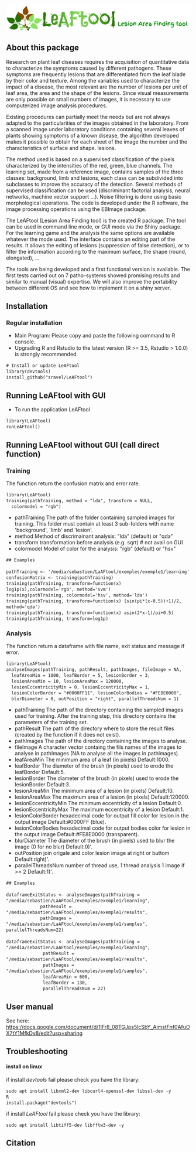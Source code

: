 ![LeAFtool Logo](/inst/app/www/LeAFtool-long.png)

## About this package

Research on plant leaf diseases requires the acquisition of quantitative data to characterize the symptoms caused by different pathogens. These symptoms are frequently lesions that are differentiated from the leaf blade by their color and texture. Among the variables used to characterize the impact of a disease, the most relevant are the number of lesions per unit of leaf area, the area and the shape of the lesions. Since visual measurements are only possible on small numbers of images, it is necessary to use computerized image analysis procedures.

Existing procedures can partially meet the needs but are not always adapted to the particularities of the images obtained in the laboratory. From a scanned image under laboratory conditions containing several leaves of plants showing symptoms of a known disease, the algorithm developed makes it possible to obtain for each sheet of the image the number and the characteristics of surface and shape. lesions.

The method used is based on a supervised classification of the pixels characterized by the intensities of the red, green, blue channels. The learning set, made from a reference image, contains samples of the three classes: background, limb and lesions, each class can be subdivided into subclasses to improve the accuracy of the detection. Several methods of supervised classification can be used (discriminant factorial analysis, neural networks, machine vector support ...). Noise filtering is done using basic morphological operations. The code is developed under the R software, the image processing operations using the EBImage package.

The LeAFtool (Lesion Area Finding tool) is the created R package. The tool can be used in command line mode, or GUI mode via the Shiny package.
For the learning game and the analysis the same options are available whatever the mode used. The interface contains an editing part of the results. It allows the editing of lesions (suppression of false detection), or to filter the information according to the maximum surface, the shape (round, elongated), ...

The tools are being developed and a first functional version is available. The first tests carried out on 7 patho-systems showed promising results and similar to manual (visual) expertise. We will also improve the portability between different OS and see how to implement it on a shiny server.

## Installation
### Regular installation

  * Main Program: Please copy and paste the following command to R console.
  * Upgrading R and Rstudio to the latest version (R >= 3.5, Rstudio > 1.0.0) is strongly recommended.

```
# Install or update LeAFtool
library(devtools)
install_github("sravel/LeAFtool")

```

## Running LeAFtool with GUI

* To run the application LeAFtool
```
library(LeAFtool)
runLeAFtool()
```

## Running LeAFtool without GUI (call direct function)

### Training

The function return the confusion matrix and error rate.

```
library(LeAFtool)
training(pathTraining, method = "lda", transform = NULL,
  colormodel = "rgb")
```
* pathTraining	The path of the folder containing sampled images for training. This folder must contain at least 3 sub-folders with name 'background', 'limb' and 'lesion'.
* method	Method of discrimainant analysis: "lda" (default) or "qda"
* transform	 transformation before analysis (e.g. sqrt) # not avail on GUI
* colormodel	 Model of color for the analysis: "rgb" (default) or "hsv"

```
## Examples

pathTraining <- '/media/sebastien/LaAFtool/exemples/exemple1/learning'
confusionMatrix <- training(pathTraining)
training(pathTraining, transform=function(x) log1p(x),colormodel='rgb', method='svm')
training(pathTraining, colormodel='hsv', method='lda')
training(pathTraining, transform=function(x) (sin(pi*(x-0.5))+1)/2, method='qda')
training(pathTraining, transform=function(x) asin(2*x-1)/pi+0.5)
training(pathTraining, transform=log1p)
```

### Analysis

The function return a dataframe with file name, exit status and message if error.

```
library(LeAFtool)
analyseImages(pathTraining, pathResult, pathImages, fileImage = NA,
  leafAreaMin = 1000, leafBorder = 5, lesionBorder = 3,
  lesionAreaMin = 10, lesionAreaMax = 120000,
  lesionEccentricityMin = 0, lesionEccentricityMax = 1,
  lesionColorBorder = "#0000FF11", lesionColorBodies = "#FE8E0000",
  blurDiameter = 0, outPosition = "right", parallelThreadsNum = 1)
```
* pathTraining	The path of the directory containing the sampled images used for training. After the training step, this directory contains the parameters of the training set.
* pathResult	The path of the directory where to store the result files (created by the function if it does not exist).
* pathImages	The path of the directory containing the images to analyse.
* fileImage	A character vector containg the fils names of the images to analyse in pathImages (NA to analyse all the images in pathImages).
* leafAreaMin	The minimum area of a leaf (in pixels) Default:1000.
* leafBorder	The diameter of the brush (in pixels) used to erode the leafBorder Default:5.
* lesionBorder	The diameter of the brush (in pixels) used to erode the lesionBorder Default:3.
* lesionAreaMin	The minimum area of a lesion (in pixels) Default:10.
* lesionAreaMax	The maximum area of a lesion (in pixels) Default:120000.
* lesionEccentricityMin	The minimum eccentricity of a lesion Default:0.
* lesionEccentricityMax	The maximum eccentricity of a lesion Default:1.
* lesionColorBorder	hexadecimal code for output fill color for lesion in the output image Default:#0000FF (blue).
* lesionColorBodies	hexadecimal code for output bodies color for lesion in the output image Default:#FE8E0000 (transparent).
* blurDiameter	The diameter of the brush (in pixels) used to blur the image (0 for no blur) Default:0)'.
* outPosition	join origale and color lesion image at right or buttom Default:right)'.
* parallelThreadsNum	number of thread use, 1 thread analysis 1 image if >= 2 Default:1)'.

```
## Examples

dataframeExitStatus <- analyseImages(pathTraining = "/media/sebastien/LaAFtool/exemples/exemple1/learning",
             pathResult = "/media/sebastien/LaAFtool/exemples/exemple1/results",
             pathImages = "/media/sebastien/LaAFtool/exemples/exemple1/samples", parallelThreadsNum=22)

dataframeExitStatus <- analyseImages(pathTraining = "/media/sebastien/LaAFtool/exemples/exemple1/learning",
              pathResult = "/media/sebastien/LaAFtool/exemples/exemple1/results",
              pathImages = "/media/sebastien/LaAFtool/exemples/exemple1/samples",
              leafAreaMin = 600,
              leafBorder = 130,
              parallelThreadsNum = 22)
```

## User manual

See here: https://docs.google.com/document/d/1lFr8_08TGJps5lcSbY_AimstFnf0AfuOX7tY1MfkDv8/edit?usp=sharing

## Troubleshooting

#### install on linux

if install *devtools* fail please check you have the library:
```
sudo apt install libxml2-dev libcurl4-openssl-dev libssl-dev -y
R
install.package("devtools")
```

if install *LeAFtool* fail please check you have the library:
```
sudo apt install libtiff5-dev libfftw3-dev -y
```

## Citation
